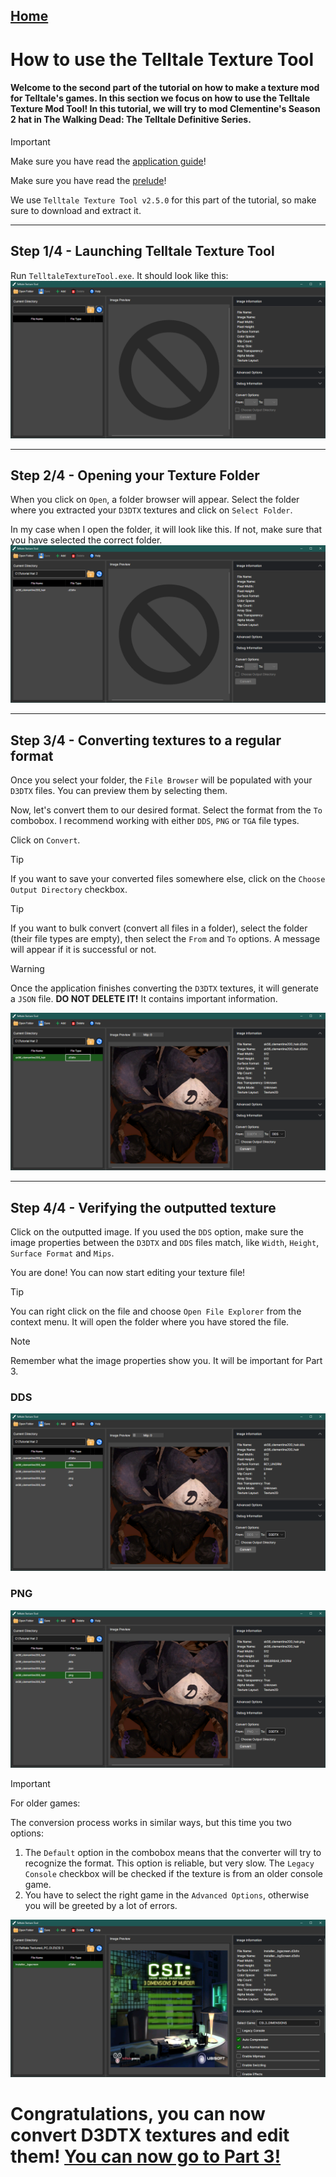 ## [Home](/Docs/home.md)

# How to use the Telltale Texture Tool

#### Welcome to the second part of the tutorial on how to make a texture mod for Telltale's games. In this section we focus on how to use the Telltale Texture Mod Tool! In this tutorial, we will try to mod Clementine's Season 2 hat in The Walking Dead: The Telltale Definitive Series.

> [!IMPORTANT]
> Make sure you have read the [application guide](/Docs/application_guide.md)!
> 
> Make sure you have read the [prelude](/Docs/articles/tutorial_prelude.md)!
> 
> We use `Telltale Texture Tool v2.5.0` for this part of the tutorial, so make sure to download and extract it.
---
## Step 1/4 - Launching Telltale Texture Tool
Run `TelltaleTextureTool.exe`. It should look like this:
![p2_1](/Docs/tutorial_part2/p2_1.png)

---
## Step 2/4 - Opening your Texture Folder
When you click on `Open`, a folder browser will appear.
Select the folder where you extracted your `D3DTX` textures and click on `Select Folder`.

In my case when I open the folder, it will look like this. If not, make sure that you have selected the correct folder.
![p2_2](/Docs/tutorial_part2/p2_2.png)

---
## Step 3/4 - Converting textures to a regular format

Once you select your folder, the `File Browser` will be populated with your `D3DTX` files. You can preview them by selecting them.

Now, let's convert them to our desired format. Select the format from the `To` combobox. I recommend working with either `DDS`, `PNG` or `TGA` file types.

Click on `Convert`. 

> [!TIP]
> If you want to save your converted files somewhere else, click on the `Choose Output Directory` checkbox.

> [!TIP]
> If you want to bulk convert (convert all files in a folder), select the folder (their file types are empty), then select the `From` and `To` options. A message will appear if it is successful or not.

> [!WARNING]
> Once the application finishes converting the `D3DTX` textures, it will generate a `JSON` file. **DO NOT DELETE IT!** It contains important information.

![p2_3](/Docs/tutorial_part2/p2_3.png)

---
## Step 4/4 - Verifying the outputted texture

Click on the outputted image. If you used the `DDS` option, make sure the image properties between the `D3DTX` and `DDS` files match, like `Width`, `Height`, `Surface Format` and `Mips`.

You are done! You can now start editing your texture file!

> [!TIP]
> You can right click on the file and choose `Open File Explorer` from the context menu. It will open the folder where you have stored the file.

> [!NOTE]
> Remember what the image properties show you. It will be important for Part 3.

### DDS
![p2_4](/Docs/tutorial_part2/p2_4.png)

### PNG
![p2_5](/Docs/tutorial_part2/p2_5.png)

> [!IMPORTANT]
> For older games:
>
> The conversion process works in similar ways, but this time you two options:
> 1. The `Default` option in the combobox means that the converter will try to recognize the format. This option is reliable, but very slow. The `Legacy Console` checkbox will be checked if the texture is from an older console game.
> 2. You have to select the right game in the `Advanced Options`, otherwise you will be greeted by a lot of errors. 

![p2_l1](/Docs/tutorial_part2/p2_l1.png)

# Congratulations, you can now convert D3DTX textures and edit them! [You can now go to Part 3!](/Docs/tutorial_part3/tutorial_part_3.md)

